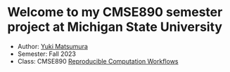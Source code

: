 # Welcome to my CMSE890 semester project at Michigan State University

- Author: [Yuki Matsumura](https://github.com/ymatsumu)
- Semester: Fall 2023
- Class: CMSE890 [Reproducible Computation Workflows](https://github.com/msu-cmse-courses/cmse-890-602-F23)